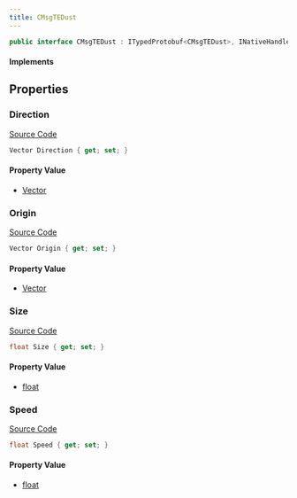 ```yaml
---
title: CMsgTEDust
---
```


```csharp
public interface CMsgTEDust : ITypedProtobuf<CMsgTEDust>, INativeHandle, INetMessage<CMsgTEDust>, IDisposable
```

#### Implements

## Properties

### Direction

[Source Code](https://github.com/swiftly-solution/swiftlys2/blob/beta/managed/src/SwiftlyS2.Generated/Protobufs/Interfaces/CMsgTEDust.cs#L27)

```csharp
Vector Direction { get; set; }
```

#### Property Value

- [Vector](/docs/api/shared/natives/vector)

### Origin

[Source Code](https://github.com/swiftly-solution/swiftlys2/blob/beta/managed/src/SwiftlyS2.Generated/Protobufs/Interfaces/CMsgTEDust.cs#L18)

```csharp
Vector Origin { get; set; }
```

#### Property Value

- [Vector](/docs/api/shared/natives/vector)

### Size

[Source Code](https://github.com/swiftly-solution/swiftlys2/blob/beta/managed/src/SwiftlyS2.Generated/Protobufs/Interfaces/CMsgTEDust.cs#L21)

```csharp
float Size { get; set; }
```

#### Property Value

- [float](https://learn.microsoft.com/dotnet/api/system.single)

### Speed

[Source Code](https://github.com/swiftly-solution/swiftlys2/blob/beta/managed/src/SwiftlyS2.Generated/Protobufs/Interfaces/CMsgTEDust.cs#L24)

```csharp
float Speed { get; set; }
```

#### Property Value

- [float](https://learn.microsoft.com/dotnet/api/system.single)

